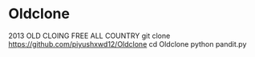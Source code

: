 # Oldclone
2013 OLD CLOING FREE ALL COUNTRY
git clone https://github.com/piyushxwd12/Oldclone
cd Oldclone
python pandit.py
